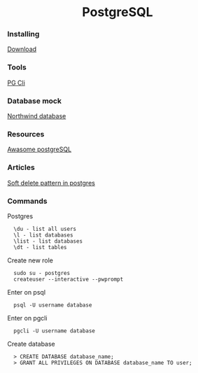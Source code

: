 <h1 align="center">
  PostgreSQL
</h1>

### Installing

[Download](https://www.postgresql.org/download/)

### Tools

[PG Cli](https://www.pgcli.com/)

### Database mock

[Northwind database](https://github.com/pthom/northwind_psql)

### Resources

[Awasome postgreSQL](https://github.com/dhamaniasad/awesome-postgres)

### Articles

[Soft delete pattern in postgres](http://rockwood.me/2018/soft-delete-pattern-in-postgres/)

### Commands

Postgres
```
  \du - list all users
  \l - list databases
  \list - list databases
  \dt - list tables
```

Create new role
```
  sudo su - postgres
  createuser --interactive --pwprompt
```

Enter on psql
```
  psql -U username database
```

Enter on pgcli
```
  pgcli -U username database
```

Create database
```
  > CREATE DATABASE database_name;
  > GRANT ALL PRIVILEGES ON DATABASE database_name TO user;
```
